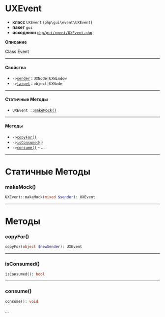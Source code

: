 # UXEvent

- **класс** `UXEvent` (`php\gui\event\UXEvent`)
- **пакет** `gui`
- **исходники** [`php/gui/event/UXEvent.php`](./src/main/resources/JPHP-INF/sdk/php/gui/event/UXEvent.php)

**Описание**

Class Event

---

#### Свойства

- `->`[`sender`](#prop-sender) : `UXNode|UXWindow`
- `->`[`target`](#prop-target) : `object|UXNode`

---

#### Статичные Методы

- `UXEvent ::`[`makeMock()`](#method-makemock)

---

#### Методы

- `->`[`copyFor()`](#method-copyfor)
- `->`[`isConsumed()`](#method-isconsumed)
- `->`[`consume()`](#method-consume) - _..._

---
# Статичные Методы

<a name="method-makemock"></a>

### makeMock()
```php
UXEvent::makeMock(mixed $sender): UXEvent
```

---
# Методы

<a name="method-copyfor"></a>

### copyFor()
```php
copyFor(object $newSender): UXEvent
```

---

<a name="method-isconsumed"></a>

### isConsumed()
```php
isConsumed(): bool
```

---

<a name="method-consume"></a>

### consume()
```php
consume(): void
```
...